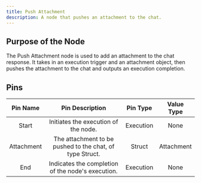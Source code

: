```yaml
---
title: Push Attachment
description: A node that pushes an attachment to the chat.
---
```


## Purpose of the Node
The Push Attachment node is used to add an attachment to the chat response. It takes in an execution trigger and an attachment object, then pushes the attachment to the chat and outputs an execution completion.

## Pins

| Pin Name | Pin Description | Pin Type | Value Type |
|:----------:|:-------------:|:------:|:------:|
| Start | Initiates the execution of the node. | Execution | None |
| Attachment | The attachment to be pushed to the chat, of type Struct. | Struct | Attachment |
| End | Indicates the completion of the node's execution. | Execution | None |
